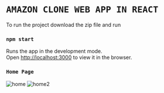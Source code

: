 # `AMAZON CLONE WEB APP IN REACT`

To run the project download the zip file and run
### `npm start`

Runs the app in the development mode.\
Open [http://localhost:3000](http://localhost:3000) to view it in the browser.


### `Home Page`
![home](https://user-images.githubusercontent.com/43261336/126466485-cd1c93d6-9f6b-48a5-87ad-86da04ab31d3.png)
![home2](https://user-images.githubusercontent.com/43261336/126466497-5579b0d3-4aec-4f26-8fb4-6abe9f6efbd4.png)
